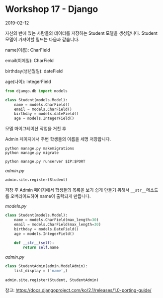 # Workshop 17 - Django

2019-02-12



자신의 반에 있는 사람들의 데이터를 저장하는 Student 모델을 생성합니다. Student 모델이 가져야할 필드는 다음과 같습니다.



name(이름): CharField

email(이메일): CharField

birthday(생년월일): dateField

age(나이): IntegerField



```python
from django.db import models

class Student(models.Model):
    name = models.CharField()
    email = models.CharField()
    birthday = models.dateField()
    age = models.IntegerField()
```



모델 마이그레이션 작업을 거친 후

Admin 페이지에서 주변 학생들의 이름을 세명 저장합니다.

```shell
python manage.py makemigrations
python manage.py migrate

python manage.py runserver $IP:$PORT
```

_admin.py_

```python
admin.site.register(Student)
```



저장 후 Admin 페이지에서 학생들의 목록을 보기 쉽게 만들기 위해서 `__str__`메소드를 오버라이드하여 name이 출력되게 만듭니다.

_models.py_

```python
class Student(models.Model):
    name = models.CharField(max_length=30)
    email = models.CharField(max_length=30)
    birthday = models.DateField()
    age = models.IntegerField()
    
    def __str__(self):
        return self.name
```

_admin.py_

```python
class StudentAdmin(admin.ModelAdmin):
    list_display = ('name',)
        
admin.site.register(Student, StudentAdmin)
```



참고: https://docs.djangoproject.com/ko/2.1/releases/1.0-porting-guide/